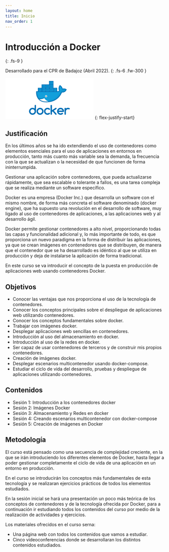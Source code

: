 ```yaml
---
layout: home
title: Inicio
nav_order: 1
---
```

# Introducción a Docker
{: .fs-9 }

Desarrollado para el CPR de Badajoz (Abril 2022).
{: .fs-6 .fw-300 }

![docker](sesion1/img/docker.png)
{: flex-justify-start}

## Justificación

En los últimos años se ha ido extendiendo el uso de contenedores como elementos esenciales para el uso de aplicaciones en entornos en producción, tanto más cuanto más variable sea la demanda, la frecuencia con la que se actualizan o la necesidad de que funcionen de forma ininterrumpida.

Gestionar una aplicación sobre contenedores, que pueda actualizarse rápidamente, que sea escalable o tolerante a fallos, es una tarea compleja que se realiza mediante un software específico. 

Docker es una empresa (Docker Inc.) que desarrolla un software con el mismo nombre, de forma más concreta el software denominado (docker engine), que ha supuesto una revolución en el desarrollo de software, muy ligado al uso de contenedores de aplicaciones, a las aplicaciones web y al desarrollo ágil.

Docker permite gestionar contenedores a alto nivel, proporcionando todas las capas y funcionalidad adicional y, lo más importante de todo, es que proporciona un nuevo paradigma en la forma de distribuir las aplicaciones, ya que se crean imágenes en contenedores que se distribuyen, de manera que el contenedor que se ha desarrollado es idéntico al que se utiliza en producción y deja de instalarse la aplicación de forma tradicional.

En este curso se va introducir el concepto de la puesta en producción de aplicaciones web usando contenedores Docker.

## Objetivos

* Conocer las ventajas que nos proporciona el uso de la tecnología de contenedores.
* Conocer los conceptos principales sobre el despliegue de aplicaciones web utilizando contenedores.
* Conocer los conceptos fundamentales sobre docker.
* Trabajar con imágenes docker.
* Desplegar aplicaciones web sencillas en contenedores.
* Introducción al uso del almacenamiento en docker.
* Introducción al uso de la redes en docker.
* Ser capaz de usar contenedores de terceros y de construir mis propios contenedores.    
* Creación de imágenes docker.
* Desplegar escenarios multicontenedor usando docker-compose.
* Estudiar el ciclo de vida del desarrollo, pruebas y despliegue de aplicaciones utilizando contenedores.

## Contenidos

* Sesión 1: Introducción a los contenedores docker
* Sesión 2: Imágenes Docker
* Sesión 3: Almacenamiento y Redes en docker
* Sesión 4: Creando escenarios multicontenedor con docker-compose 
* Sesión 5: Creación de imágenes en Docker 

## Metodología

El curso está pensado como una secuencia de complejidad creciente, en la que se irán introduciendo los diferentes elementos de Docker, hasta llegar a poder gestionar completamente el ciclo de vida de una aplicación en un entorno en producción.

En el curso se introducirán los conceptos más fundamentales de esta tecnología y se realizaran ejercicios prácticos de todos los elementos estudiados.

En la sesión inicial se hará una presentación un poco más teórica de los conceptos de contenedores y de la tecnología ofrecida por Docker, para  a continuación ir estudiando todos los contenidos del curso por medio de la realización de actividades y ejercicios.

Los materiales ofrecidos en el curso serna:

* Una página web con todos los contenidos que vamos a estudiar.
* Cinco videoconferencias donde se desarrollaran los distintos contenidos estudiados.


